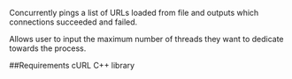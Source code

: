 Concurrently pings a list of URLs loaded from file and outputs which connections succeeded and failed.

Allows user to input the maximum number of threads they want to dedicate towards the process.


##Requirements
cURL C++ library

